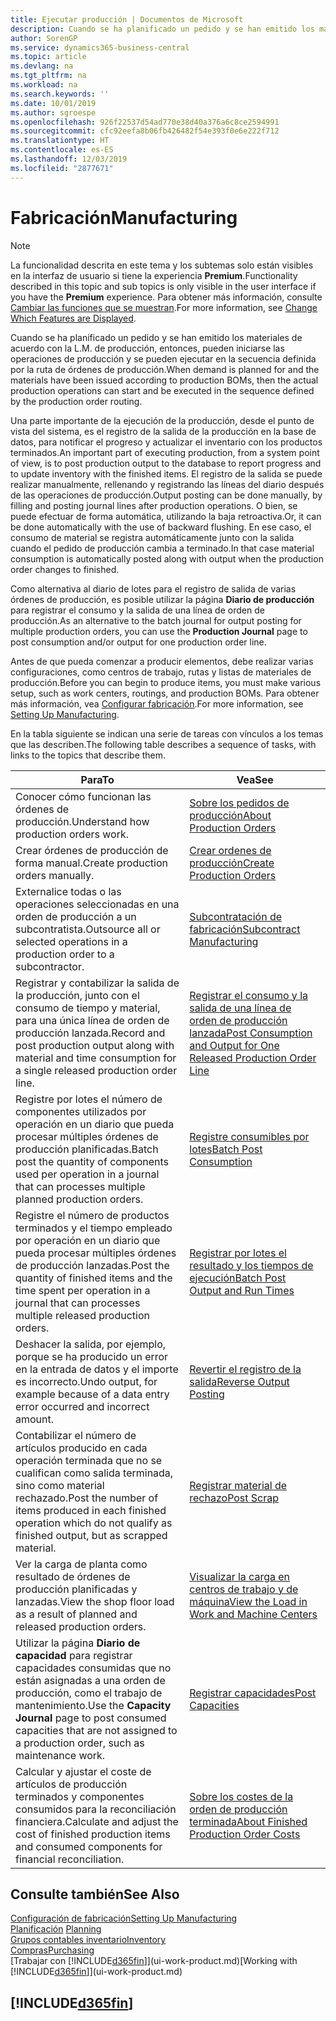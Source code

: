 ```yaml
---
title: Ejecutar producción | Documentos de Microsoft
description: Cuando se ha planificado un pedido y se han emitido los materiales de acuerdo con la L.M. de producción, entonces, pueden iniciarse las operaciones de producción y se pueden ejecutar en la secuencia definida por la ruta de órdenes de producción.
author: SorenGP
ms.service: dynamics365-business-central
ms.topic: article
ms.devlang: na
ms.tgt_pltfrm: na
ms.workload: na
ms.search.keywords: ''
ms.date: 10/01/2019
ms.author: sgroespe
ms.openlocfilehash: 926f22537d54ad770e38d40a376a6c8ce2594991
ms.sourcegitcommit: cfc92eefa8b06fb426482f54e393f0e6e222f712
ms.translationtype: HT
ms.contentlocale: es-ES
ms.lasthandoff: 12/03/2019
ms.locfileid: "2877671"
---
```

# <a name="manufacturing"></a><span data-ttu-id="1c044-103">Fabricación</span><span class="sxs-lookup"><span data-stu-id="1c044-103">Manufacturing</span></span>
> [!NOTE]
> <span data-ttu-id="1c044-104">La funcionalidad descrita en este tema y los subtemas solo están visibles en la interfaz de usuario si tiene la experiencia **Premium**.</span><span class="sxs-lookup"><span data-stu-id="1c044-104">Functionality described in this topic and sub topics is only visible in the user interface if you have the **Premium** experience.</span></span> <span data-ttu-id="1c044-105">Para obtener más información, consulte [Cambiar las funciones que se muestran](ui-experiences.md).</span><span class="sxs-lookup"><span data-stu-id="1c044-105">For more information, see [Change Which Features are Displayed](ui-experiences.md).</span></span>

<span data-ttu-id="1c044-106">Cuando se ha planificado un pedido y se han emitido los materiales de acuerdo con la L.M. de producción, entonces, pueden iniciarse las operaciones de producción y se pueden ejecutar en la secuencia definida por la ruta de órdenes de producción.</span><span class="sxs-lookup"><span data-stu-id="1c044-106">When demand is planned for and the materials have been issued according to production BOMs, then the actual production operations can start and be executed in the sequence defined by the production order routing.</span></span>  

<span data-ttu-id="1c044-107">Una parte importante de la ejecución de la producción, desde el punto de vista del sistema, es el registro de la salida de la producción en la base de datos, para notificar el progreso y actualizar el inventario con los productos terminados.</span><span class="sxs-lookup"><span data-stu-id="1c044-107">An important part of executing production, from a system point of view, is to post production output to the database to report progress and to update inventory with the finished items.</span></span> <span data-ttu-id="1c044-108">El registro de la salida se puede realizar manualmente, rellenando y registrando las líneas del diario después de las operaciones de producción.</span><span class="sxs-lookup"><span data-stu-id="1c044-108">Output posting can be done manually, by filling and posting journal lines after production operations.</span></span> <span data-ttu-id="1c044-109">O bien, se puede efectuar de forma automática, utilizando la baja retroactiva.</span><span class="sxs-lookup"><span data-stu-id="1c044-109">Or, it can be done automatically with the use of backward flushing.</span></span> <span data-ttu-id="1c044-110">En ese caso, el consumo de material se registra automáticamente junto con la salida cuando el pedido de producción cambia a terminado.</span><span class="sxs-lookup"><span data-stu-id="1c044-110">In that case material consumption is automatically posted along with output when the production order changes to finished.</span></span>  

<span data-ttu-id="1c044-111">Como alternativa al diario de lotes para el registro de salida de varias órdenes de producción, es posible utilizar la página **Diario de producción** para registrar el consumo y la salida de una línea de orden de producción.</span><span class="sxs-lookup"><span data-stu-id="1c044-111">As an alternative to the batch journal for output posting for multiple production orders, you can use the **Production Journal** page to post consumption and/or output for one production order line.</span></span>

<span data-ttu-id="1c044-112">Antes de que pueda comenzar a producir elementos, debe realizar varias configuraciones, como centros de trabajo, rutas y listas de materiales de producción.</span><span class="sxs-lookup"><span data-stu-id="1c044-112">Before you can begin to produce items, you must make various setup, such as work centers, routings, and production BOMs.</span></span> <span data-ttu-id="1c044-113">Para obtener más información, vea [Configurar fabricación](production-configure-production-processes.md).</span><span class="sxs-lookup"><span data-stu-id="1c044-113">For more information, see [Setting Up Manufacturing](production-configure-production-processes.md).</span></span>

<span data-ttu-id="1c044-114">En la tabla siguiente se indican una serie de tareas con vínculos a los temas que las describen.</span><span class="sxs-lookup"><span data-stu-id="1c044-114">The following table describes a sequence of tasks, with links to the topics that describe them.</span></span>   

|<span data-ttu-id="1c044-115">**Para**</span><span class="sxs-lookup"><span data-stu-id="1c044-115">**To**</span></span>|<span data-ttu-id="1c044-116">**Vea**</span><span class="sxs-lookup"><span data-stu-id="1c044-116">**See**</span></span>|  
|------------|-------------|  
|<span data-ttu-id="1c044-117">Conocer cómo funcionan las órdenes de producción.</span><span class="sxs-lookup"><span data-stu-id="1c044-117">Understand how production orders work.</span></span>|[<span data-ttu-id="1c044-118">Sobre los pedidos de producción</span><span class="sxs-lookup"><span data-stu-id="1c044-118">About Production Orders</span></span>](production-about-production-orders.md)|
|<span data-ttu-id="1c044-119">Crear órdenes de producción de forma manual.</span><span class="sxs-lookup"><span data-stu-id="1c044-119">Create production orders manually.</span></span>|[<span data-ttu-id="1c044-120">Crear ordenes de producción</span><span class="sxs-lookup"><span data-stu-id="1c044-120">Create Production Orders</span></span>](production-how-to-create-production-orders.md)|
|<span data-ttu-id="1c044-121">Externalice todas o las operaciones seleccionadas en una orden de producción a un subcontratista.</span><span class="sxs-lookup"><span data-stu-id="1c044-121">Outsource all or selected operations in a production order to a subcontractor.</span></span>|[<span data-ttu-id="1c044-122">Subcontratación de fabricación</span><span class="sxs-lookup"><span data-stu-id="1c044-122">Subcontract Manufacturing</span></span>](production-how-to-subcontract-manufacturing.md)|
|<span data-ttu-id="1c044-123">Registrar y contabilizar la salida de la producción, junto con el consumo de tiempo y material, para una única línea de orden de producción lanzada.</span><span class="sxs-lookup"><span data-stu-id="1c044-123">Record and post production output along with material and time consumption for a single released production order line.</span></span>|[<span data-ttu-id="1c044-124">Registrar el consumo y la salida de una línea de orden de producción lanzada</span><span class="sxs-lookup"><span data-stu-id="1c044-124">Post Consumption and Output for One Released Production Order Line</span></span>](production-how-to-register-consumption-and-output.md)|  
|<span data-ttu-id="1c044-125">Registre por lotes el número de componentes utilizados por operación en un diario que pueda procesar múltiples órdenes de producción planificadas.</span><span class="sxs-lookup"><span data-stu-id="1c044-125">Batch post the quantity of components used per operation in a journal that can processes multiple planned production orders.</span></span>|[<span data-ttu-id="1c044-126">Registre consumibles por lotes</span><span class="sxs-lookup"><span data-stu-id="1c044-126">Batch Post Consumption</span></span>](production-how-to-post-consumption.md)|
|<span data-ttu-id="1c044-127">Registre el número de productos terminados y el tiempo empleado por operación en un diario que pueda procesar múltiples órdenes de producción lanzadas.</span><span class="sxs-lookup"><span data-stu-id="1c044-127">Post the quantity of finished items and the time spent per operation in a journal that can processes multiple released production orders.</span></span>|[<span data-ttu-id="1c044-128">Registrar por lotes el resultado y los tiempos de ejecución</span><span class="sxs-lookup"><span data-stu-id="1c044-128">Batch Post Output and Run Times</span></span>](production-how-to-post-output-quantity.md)|
|<span data-ttu-id="1c044-129">Deshacer la salida, por ejemplo, porque se ha producido un error en la entrada de datos y el importe es incorrecto.</span><span class="sxs-lookup"><span data-stu-id="1c044-129">Undo output, for example because of a data entry error occurred and incorrect amount.</span></span>  |[<span data-ttu-id="1c044-130">Revertir el registro de la salida</span><span class="sxs-lookup"><span data-stu-id="1c044-130">Reverse Output Posting</span></span>](production-how-to-reverse-output-posting.md)|  
|<span data-ttu-id="1c044-131">Contabilizar el número de artículos producido en cada operación terminada que no se cualifican como salida terminada, sino como material rechazado.</span><span class="sxs-lookup"><span data-stu-id="1c044-131">Post the number of items produced in each finished operation which do not qualify as finished output, but as scrapped material.</span></span>|[<span data-ttu-id="1c044-132">Registrar material de rechazo</span><span class="sxs-lookup"><span data-stu-id="1c044-132">Post Scrap</span></span>](production-how-to-post-scrap.md)|
|<span data-ttu-id="1c044-133">Ver la carga de planta como resultado de órdenes de producción planificadas y lanzadas.</span><span class="sxs-lookup"><span data-stu-id="1c044-133">View the shop floor load as a result of planned and released production orders.</span></span>|[<span data-ttu-id="1c044-134">Visualizar la carga en centros de trabajo y de máquina</span><span class="sxs-lookup"><span data-stu-id="1c044-134">View the Load in Work and Machine Centers</span></span>](production-how-to-view-the-load-on-work-centers.md)|      
|<span data-ttu-id="1c044-135">Utilizar la página **Diario de capacidad** para registrar capacidades consumidas que no están asignadas a una orden de producción, como el trabajo de mantenimiento.</span><span class="sxs-lookup"><span data-stu-id="1c044-135">Use the **Capacity Journal** page to post consumed capacities that are not assigned to a production order, such as maintenance work.</span></span>|[<span data-ttu-id="1c044-136">Registrar capacidades</span><span class="sxs-lookup"><span data-stu-id="1c044-136">Post Capacities</span></span>](production-how-to-post-capacities.md)|  
|<span data-ttu-id="1c044-137">Calcular y ajustar el coste de artículos de producción terminados y componentes consumidos para la reconciliación financiera.</span><span class="sxs-lookup"><span data-stu-id="1c044-137">Calculate and adjust the cost of finished production items and consumed components for financial reconciliation.</span></span>|[<span data-ttu-id="1c044-138">Sobre los costes de la orden de producción terminada</span><span class="sxs-lookup"><span data-stu-id="1c044-138">About Finished Production Order Costs</span></span>](finance-about-finished-production-order-costs.md)|  

## <a name="see-also"></a><span data-ttu-id="1c044-139">Consulte también</span><span class="sxs-lookup"><span data-stu-id="1c044-139">See Also</span></span>  
[<span data-ttu-id="1c044-140">Configuración de fabricación</span><span class="sxs-lookup"><span data-stu-id="1c044-140">Setting Up Manufacturing</span></span>](production-configure-production-processes.md)  
<span data-ttu-id="1c044-141">[Planificación](production-planning.md)    </span><span class="sxs-lookup"><span data-stu-id="1c044-141">[Planning](production-planning.md)    </span></span>  
[<span data-ttu-id="1c044-142">Grupos contables inventario</span><span class="sxs-lookup"><span data-stu-id="1c044-142">Inventory</span></span>](inventory-manage-inventory.md)  
[<span data-ttu-id="1c044-143">Compras</span><span class="sxs-lookup"><span data-stu-id="1c044-143">Purchasing</span></span>](purchasing-manage-purchasing.md)  
<span data-ttu-id="1c044-144">[Trabajar con [!INCLUDE[d365fin](includes/d365fin_md.md)]](ui-work-product.md)</span><span class="sxs-lookup"><span data-stu-id="1c044-144">[Working with [!INCLUDE[d365fin](includes/d365fin_md.md)]](ui-work-product.md)</span></span>

## [!INCLUDE[d365fin](includes/free_trial_md.md)]  
